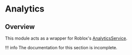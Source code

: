 # Analytics

## Overview

This module acts as a wrapper for Roblox's [AnalyticsService](https://create.roblox.com/docs/reference/engine/classes/AnalyticsService).

!!! info
    The documentation for this section is incomplete.